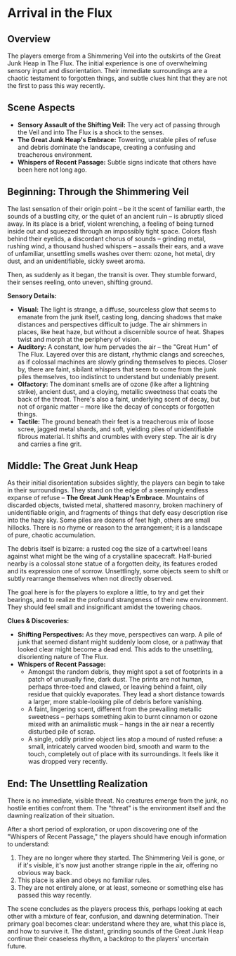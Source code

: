 # Arrival in the Flux

## Overview

The players emerge from a Shimmering Veil into the outskirts of the Great Junk Heap in The Flux. The initial experience is one of overwhelming sensory input and disorientation. Their immediate surroundings are a chaotic testament to forgotten things, and subtle clues hint that they are not the first to pass this way recently.

## Scene Aspects

*   **Sensory Assault of the Shifting Veil:** The very act of passing through the Veil and into The Flux is a shock to the senses.
*   **The Great Junk Heap's Embrace:** Towering, unstable piles of refuse and debris dominate the landscape, creating a confusing and treacherous environment.
*   **Whispers of Recent Passage:** Subtle signs indicate that others have been here not long ago.

## Beginning: Through the Shimmering Veil

The last sensation of their origin point – be it the scent of familiar earth, the sounds of a bustling city, or the quiet of an ancient ruin – is abruptly sliced away. In its place is a brief, violent wrenching, a feeling of being turned inside out and squeezed through an impossibly tight space. Colors flash behind their eyelids, a discordant chorus of sounds – grinding metal, rushing wind, a thousand hushed whispers – assails their ears, and a wave of unfamiliar, unsettling smells washes over them: ozone, hot metal, dry dust, and an unidentifiable, sickly sweet aroma.

Then, as suddenly as it began, the transit is over. They stumble forward, their senses reeling, onto uneven, shifting ground.

**Sensory Details:**

*   **Visual:** The light is strange, a diffuse, sourceless glow that seems to emanate from the junk itself, casting long, dancing shadows that make distances and perspectives difficult to judge. The air shimmers in places, like heat haze, but without a discernible source of heat. Shapes twist and morph at the periphery of vision.
*   **Auditory:** A constant, low hum pervades the air – the "Great Hum" of The Flux. Layered over this are distant, rhythmic clangs and screeches, as if colossal machines are slowly grinding themselves to pieces. Closer by, there are faint, sibilant whispers that seem to come from the junk piles themselves, too indistinct to understand but undeniably present.
*   **Olfactory:** The dominant smells are of ozone (like after a lightning strike), ancient dust, and a cloying, metallic sweetness that coats the back of the throat. There's also a faint, underlying scent of decay, but not of organic matter – more like the decay of concepts or forgotten things.
*   **Tactile:** The ground beneath their feet is a treacherous mix of loose scree, jagged metal shards, and soft, yielding piles of unidentifiable fibrous material. It shifts and crumbles with every step. The air is dry and carries a fine grit.

## Middle: The Great Junk Heap

As their initial disorientation subsides slightly, the players can begin to take in their surroundings. They stand on the edge of a seemingly endless expanse of refuse – **The Great Junk Heap's Embrace**. Mountains of discarded objects, twisted metal, shattered masonry, broken machinery of unidentifiable origin, and fragments of things that defy easy description rise into the hazy sky. Some piles are dozens of feet high, others are small hillocks. There is no rhyme or reason to the arrangement; it is a landscape of pure, chaotic accumulation.

The debris itself is bizarre: a rusted cog the size of a cartwheel leans against what might be the wing of a crystalline spacecraft. Half-buried nearby is a colossal stone statue of a forgotten deity, its features eroded and its expression one of sorrow. Unsettlingly, some objects seem to shift or subtly rearrange themselves when not directly observed.

The goal here is for the players to explore a little, to try and get their bearings, and to realize the profound strangeness of their new environment. They should feel small and insignificant amidst the towering chaos.

**Clues & Discoveries:**

*   **Shifting Perspectives:** As they move, perspectives can warp. A pile of junk that seemed distant might suddenly loom close, or a pathway that looked clear might become a dead end. This adds to the unsettling, disorienting nature of The Flux.
*   **Whispers of Recent Passage:**
    *   Amongst the random debris, they might spot a set of footprints in a patch of unusually fine, dark dust. The prints are not human, perhaps three-toed and clawed, or leaving behind a faint, oily residue that quickly evaporates. They lead a short distance towards a larger, more stable-looking pile of debris before vanishing.
    *   A faint, lingering scent, different from the prevailing metallic sweetness – perhaps something akin to burnt cinnamon or ozone mixed with an animalistic musk – hangs in the air near a recently disturbed pile of scrap.
    *   A single, oddly pristine object lies atop a mound of rusted refuse: a small, intricately carved wooden bird, smooth and warm to the touch, completely out of place with its surroundings. It feels like it was dropped very recently.

## End: The Unsettling Realization

There is no immediate, visible threat. No creatures emerge from the junk, no hostile entities confront them. The "threat" is the environment itself and the dawning realization of their situation.

After a short period of exploration, or upon discovering one of the "Whispers of Recent Passage," the players should have enough information to understand:

1.  They are no longer where they started. The Shimmering Veil is gone, or if it's visible, it's now just another strange ripple in the air, offering no obvious way back.
2.  This place is alien and obeys no familiar rules.
3.  They are not entirely alone, or at least, someone or something else has passed this way recently.

The scene concludes as the players process this, perhaps looking at each other with a mixture of fear, confusion, and dawning determination. Their primary goal becomes clear: understand where they are, what this place is, and how to survive it. The distant, grinding sounds of the Great Junk Heap continue their ceaseless rhythm, a backdrop to the players' uncertain future.
